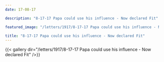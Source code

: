 ```yaml
---
date: 17-08-17

description: "8-17-17 Papa could use his influence - Now declared Fit"

featured_image: "/letters/1917/8-17-17 Papa could use his influence - Now declared Fit/Scan_20171025(5).jpg"

title: "8-17-17 Papa could use his influence - Now declared Fit"
---
```


{{< gallery dir="/letters/1917/8-17-17 Papa could use his influence - Now declared Fit" />}}
